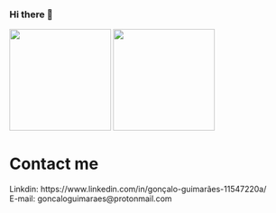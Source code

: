### Hi there 👋
<div>
  <img height="180em" src="https://github-readme-stats.vercel.app/api?username=Ghoes18&show_icons=true&theme=tokyonight"/>
  <img height="180em" src="https://github-readme-stats.vercel.app/api/top-langs/?username=Ghoes18&theme=tokyonight&layout=compact"/>
</div>
<div>
  <h1>Contact me</h1>
  Linkdin: https://www.linkedin.com/in/gonçalo-guimarães-11547220a/
  <br>
  E-mail: goncaloguimaraes@protonmail.com
 </div>
